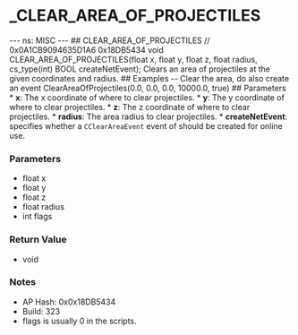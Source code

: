 # _CLEAR_AREA_OF_PROJECTILES

--- ns: MISC --- ## CLEAR_AREA_OF_PROJECTILES  // 0x0A1CB9094635D1A6 0x18DB5434 void CLEAR_AREA_OF_PROJECTILES(float x, float y, float z, float radius, cs_type(int) BOOL createNetEvent);  Clears an area of projectiles at the given coordinates and radius.  ## Examples -- Clear the area, do also create an event ClearAreaOfProjectiles(0.0, 0.0, 0.0, 10000.0, true)   ## Parameters * **x**: The x coordinate of where to clear projectiles. * **y**: The y coordinate of where to clear projectiles. * **z**: The z coordinate of where to clear projectiles. * **radius**: The area radius to clear projectiles. * **createNetEvent**: specifies whether a `CClearAreaEvent` event of should be created for online use.

### Parameters
* float x
* float y
* float z
* float radius
* int flags

### Return Value
* void

### Notes
* AP Hash: 0x0x18DB5434
* Build: 323
* flags is usually 0 in the scripts.

